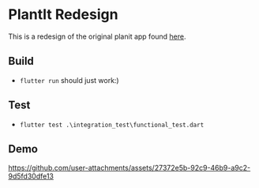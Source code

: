 # PlantIt Redesign

This is a redesign of the original planit app found [here](https://github.com/SanferD/planit/tree/main).

## Build

* `flutter run` should just work:)

## Test

* `flutter test .\integration_test\functional_test.dart`

## Demo

https://github.com/user-attachments/assets/27372e5b-92c9-46b9-a9c2-9d5fd30dfe13

